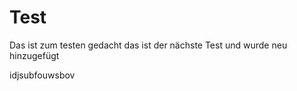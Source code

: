 # Test
Das ist zum testen gedacht
das ist der nächste Test und wurde neu hinzugefügt


idjsubfouwsbov